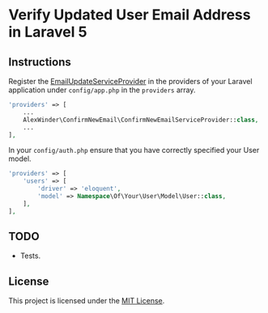# Verify Updated User Email Address in Laravel 5

## Instructions

Register the [EmailUpdateServiceProvider](src/EmailUpdateServiceProvider.php) in the providers of your Laravel application under `config/app.php` in the `providers` array.

```php
'providers' => [
    ...
    AlexWinder\ConfirmNewEmail\ConfirmNewEmailServiceProvider::class,
    ...
],
```

In your `config/auth.php` ensure that you have correctly specified your User model.

```php
'providers' => [
    'users' => [
        'driver' => 'eloquent',
        'model' => Namespace\Of\Your\User\Model\User::class,
    ],
],
```

## TODO

- Tests.

## License

This project is licensed under the [MIT License](LICENSE.md).
